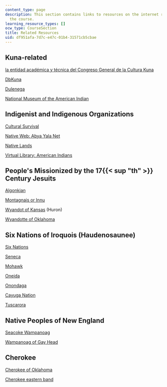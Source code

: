 ```yaml
---
content_type: page
description: This section contains links to resources on the internet relevant to
  the course.
learning_resource_types: []
ocw_type: CourseSection
title: Related Resources
uid: df951afa-7d7c-e47c-01b4-31571cb5cbae
---
```


Kuna-related
------------

[la entidad académica y técnica del Congreso General de la Cultura Kuna](http://onmaked.nativeweb.org/) 

[DbKuna](http://www.binal.ac.pa/panal/kuna/en/quees.php)

[Dulenega](http://dulenega.nativeweb.org/)

[National Museum of the American Indian](http://www.nmai.si.edu/)

Indigenist and Indigenous Organizations
---------------------------------------

[Cultural Survival](http://www.cs.org/)

[Native Web: Abya Yala Net](http://abyayala.nativeweb.org/)

[Native Lands](http://www.nativeland.org/)

[Virtual Library: American Indians](http://www.hanksville.org/NAresources/)

People's Missionized by the 17{{< sup "th" >}} Century Jesuits
--------------------------------------------------------------

[Algonkian](http://www.rootsweb.com/~cansk/Saskatchewan/ethnic/algonkian.html)

[Montagnais or Innu](http://www.innu.ca/)

[Wyandot of Kansas](http://www.wyandot.org/) (Huron)

[Wyandotte of Oklahoma](http://www.city-data.com/city/Wyandotte-Oklahoma.html)

Six Nations of Iroquois (Haudenosaunee)
---------------------------------------

[Six Nations](http://www.sixnations.org/)

[Seneca](http://www.sni.org/)

[Mohawk](http://www.crystalinks.com/mohawk2.html)

[Oneida](https://oneida-nsn.gov/)

[Onondaga](http://www.hanksville.org/sand/contacts/tribal/Tsearch.php?whichName=Onondaga)

[Cayuga Nation](http://cayuganation-nsn.gov/index.html)

[Tuscarora](http://www.tuscaroras.com/)

Native Peoples of New England
-----------------------------

[Seacoke Wampanoag](http://kalel1461.tripod.com/)

[Wampanoag of Gay Head](https://www.wampanoagtribe.org/)

Cherokee
--------

[Cherokee of Oklahoma](http://www.cherokee.org/)

[Cherokee eastern band](http://www.cherokee-nc.com/)